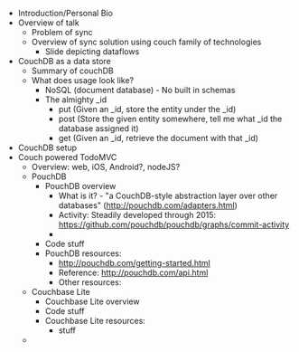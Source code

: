 * Introduction/Personal Bio
* Overview of talk
  - Problem of sync
  - Overview of sync solution using couch family of technologies
    * Slide depicting dataflows
* CouchDB as a data store 
  - Summary of couchDB
  - What does usage look like?
    * NoSQL (document database) - No built in schemas
    * The almighty _id 
      - put (Given an _id, store the entity under the _id)
      - post (Store the given entity somewhere, tell me what _id the
        database assigned it)
      - get (Given an _id, retrieve the document with that _id)
* CouchDB setup
* Couch powered TodoMVC
  - Overview: web, iOS, Android?, nodeJS?
  - PouchDB
    * PouchDB overview
      - What is it?  - "a CouchDB-style abstraction layer over other
        databases" (http://pouchdb.com/adapters.html)
      - Activity: Steadily developed through 2015: https://github.com/pouchdb/pouchdb/graphs/commit-activity
      - 
    * Code stuff
    * PouchDB resources: 
      - http://pouchdb.com/getting-started.html
      - Reference: http://pouchdb.com/api.html
      - Other resources:
  - Couchbase Lite
    * Couchbase Lite overview
    * Code stuff
    * Couchbase Lite resources:
      - stuff
  - 




